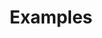---
slug : examples
title : Examples
description : examples how Form Rider works
editThisPage : https://github.com/FormRiderjs/FormRiderjs-website/tree/main/example.md
order : 7
---